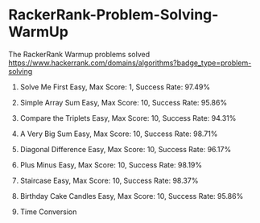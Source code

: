 # RackerRank-Problem-Solving-WarmUp
The RackerRank Warmup problems solved 
https://www.hackerrank.com/domains/algorithms?badge_type=problem-solving

1. Solve Me First
Easy, Max Score: 1, Success Rate: 97.49%

2. Simple Array Sum
Easy, Max Score: 10, Success Rate: 95.86%

3. Compare the Triplets
Easy, Max Score: 10, Success Rate: 94.31%

4. A Very Big Sum
Easy, Max Score: 10, Success Rate: 98.71%

5. Diagonal Difference
Easy, Max Score: 10, Success Rate: 96.17%

6. Plus Minus
Easy, Max Score: 10, Success Rate: 98.19%

7. Staircase
Easy, Max Score: 10, Success Rate: 98.37%

8. Birthday Cake Candles
Easy, Max Score: 10, Success Rate: 95.86%

9. Time Conversion
